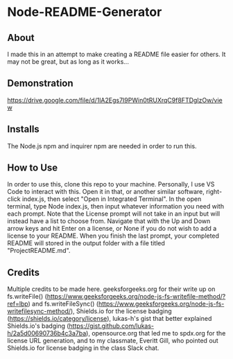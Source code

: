 # Node-README-Generator

## About
I made this in an attempt to make creating a README file easier for others. It may not be great, but as long as it works...

## Demonstration
https://drive.google.com/file/d/1lA2Egs7I9PWin0tRUXrqC9f8FTDgIzOw/view

## Installs
The Node.js npm and inquirer npm are needed in order to run this.

## How to Use
In order to use this, clone this repo to your machine. Personally, I use VS Code to interact with this. Open it in that, or another similar software, right-click index.js, then select "Open in Integrated Terminal". In the open terminal, type Node index.js, then input whatever information you need with each prompt. Note that the License prompt will not take in an input but will instead have a list to choose from. Navigate that with the Up and Down arrow keys and hit Enter on a license, or None if you do not wish to add a license to your README. When you finish the last prompt, your completed README will stored in the output folder with a file titled "ProjectREADME.md".

## Credits
Multiple credits to be made here. geeksforgeeks.org for their write up on fs.writeFile() (https://www.geeksforgeeks.org/node-js-fs-writefile-method/?ref=lbp) and fs.writeFileSync() (https://www.geeksforgeeks.org/node-js-fs-writefilesync-method/), Shields.io for the license badging (https://shields.io/category/license), lukas-h's gist that better explained Shields.io's badging (https://gist.github.com/lukas-h/2a5d00690736b4c3a7ba), opensource.org that led me to spdx.org for the license URL generation, and to my classmate, Everitt Gill, who pointed out Shields.io for license badging in the class Slack chat.
